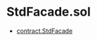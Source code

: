 # StdFacade.sol

<!-- START_INDEX -->
- [contract.StdFacade](./contract.StdFacade.md)
<!-- END_INDEX -->
